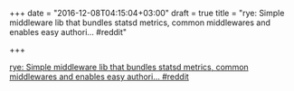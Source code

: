 +++
date = "2016-12-08T04:15:04+03:00"
draft = true
title = "rye: Simple middleware lib that bundles statsd metrics, common middlewares and enables easy authori…  #reddit"

+++

<p><a href="https://t.co/2jICuDM5Eq">rye: Simple middleware lib that bundles statsd metrics, common middlewares and enables easy authori…  #reddit</a></p>
